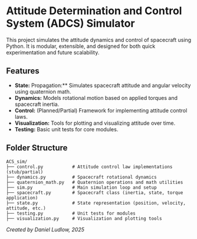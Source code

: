 # Attitude Determination and Control System (ADCS) Simulator

This project simulates the attitude dynamics and control of spacecraft using Python. It is modular, extensible, and designed for both quick experimentation and future scalability.

## Features

- **State:** Propagation:** Simulates spacecraft attitude and angular velocity using quaternion math.
- **Dynamics:** Models rotational motion based on applied torques and spacecraft inertia.
- **Control:** (Planned/Partial) Framework for implementing attitude control laws.
- **Visualization:** Tools for plotting and visualizing attitude over time.
- **Testing:** Basic unit tests for core modules.

## Folder Structure

```
ACS_sim/
├── control.py           # Attitude control law implementations (stub/partial)
├── dynamics.py          # Spacecraft rotational dynamics
├── quaternion_math.py   # Quaternion operations and math utilities
├── sim.py               # Main simulation loop and setup
├── spacecraft.py        # Spacecraft class (inertia, state, torque application)
├── state.py             # State representation (position, velocity, attitude, etc.)
├── testing.py           # Unit tests for modules
├── visualization.py     # Visualization and plotting tools
```

*Created by Daniel Ludlow, 2025*
